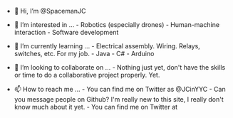 - 👋 Hi, I’m @SpacemanJC
- 👀 I’m interested in ...
      - Robotics (especially drones)
      - Human-machine interaction
      - Software development
- 🌱 I’m currently learning ...
      - Electrical assembly. Wiring. Relays, switches, etc. For my job.
      - Java
      - C#
      - Arduino
- 💞️ I’m looking to collaborate on ...
      - Nothing just yet, don't have the skills or time to do a collaborative project properly. Yet.
      
- 📫 How to reach me ...
      - You can find me on Twitter as @JCinYYC
      - Can you message people on Github? I'm really new to this site, I really don't know much about it yet.
      - You can find me on Twitter at 

<!---
SpacemanJC/SpacemanJC is a ✨ special ✨ repository because its `README.md` (this file) appears on your GitHub profile.
You can click the Preview link to take a look at your changes.
--->
